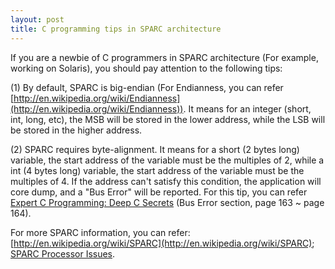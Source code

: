 ```yaml
---
layout: post
title: C programming tips in SPARC architecture
---
```


If you are a newbie of C programmers in SPARC architecture (For example, working on Solaris), you should pay attention to the following tips:

(1) By default, SPARC is big-endian (For Endianness, you can refer [http://en.wikipedia.org/wiki/Endianness](http://en.wikipedia.org/wiki/Endianness)). It means for an integer (short, int, long, etc), the MSB will be stored in the lower address, while the LSB will be stored in the higher address.

(2) SPARC requires byte-alignment. It means for a short (2 bytes long) variable, the start address of the variable must be the multiples of 2, while a int (4 bytes long) variable, the start address of the variable must be the multiples of 4. If the address can't satisfy this condition, the application will core dump, and a "Bus Error" will be reported. For this tip, you can refer [Expert C Programming: Deep C Secrets](http://www.e-reading.ws/bookreader.php/138815/Linden_-_Expert_C_Programming:_Deep_C_Secrets.pdf) (Bus Error section, page 163 ~ page 164).

For more SPARC information, you can refer:  
[http://en.wikipedia.org/wiki/SPARC](http://en.wikipedia.org/wiki/SPARC);  
[SPARC Processor Issues](http://docs.oracle.com/cd/E26505_01/html/E27000/hwovr-1.html).